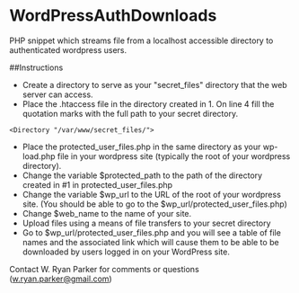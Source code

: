 # WordPressAuthDownloads
PHP snippet which streams file from a localhost accessible directory to authenticated wordpress users.

##Instructions
* Create a directory to serve as your "secret_files" directory that the web server can access.
* Place the .htaccess file in the directory created in 1.  On line 4 fill the quotation marks with the full path to your secret directory.
```
<Directory "/var/www/secret_files/">
```
* Place the protected_user_files.php in the same directory as your wp-load.php file in your wordpress site (typically the root of your wordpress directory).
* Change the variable $protected_path to the path of the directory created in #1 in protected_user_files.php
* Change the variable $wp_url to the URL of the root of your wordpress site.  (You should be able to go to the $wp_url/protected_user_files.php)
* Change $web_name to the name of your site.
* Upload files using a means of file transfers to your secret directory
* Go to $wp_url/protected_user_files.php and you will see a table of file names and the associated link which will cause them to be able to be downloaded by users logged in on your WordPress site.

Contact W. Ryan Parker for comments or questions (w.ryan.parker@gmail.com)

